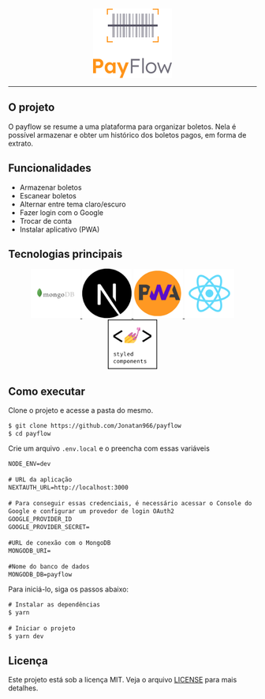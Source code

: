 <p align="center">
  <img src="public/images/logofull.png" />
</p>

<hr/>

## O projeto
O payflow se resume a uma plataforma para organizar boletos. Nela é possível armazenar e obter um histórico dos boletos pagos, em forma de extrato.

## Funcionalidades
- Armazenar boletos
- Escanear boletos
- Alternar entre tema claro/escuro
- Fazer login com o Google
- Trocar de conta
- Instalar aplicativo (PWA)

## Tecnologias principais

<p align="center">
  <a href="https://www.mongodb.com/pt-br">
    <img width="100" alt="MongoDB" src=".github/images/mongo-logo.jpg" />
  </a>
  <a href="https://nextjs.org/">
    <img width="100" alt="NextJS" src=".github/images/nextjs-logo.png" />
  </a>
  <a href="https://web.dev/progressive-web-apps/">
    <img width="100" alt="PWA" src=".github/images/pwa-logo.png" />
  </a>
  <a href="https://pt-br.reactjs.org/">
    <img width="100" alt="ReactJS" src=".github/images/reactjs-logo.png" />
  </a>
  <a href="https://styled-components.com/">
    <img width="100" alt="Styled Components" src=".github/images/styled-components-logo.png" />
  </a>
</p>


## Como executar
Clone o projeto e acesse a pasta do mesmo.
```
$ git clone https://github.com/Jonatan966/payflow
$ cd payflow
```
Crie um arquivo `.env.local` e o preencha com essas variáveis
```env
NODE_ENV=dev

# URL da aplicação
NEXTAUTH_URL=http://localhost:3000

# Para conseguir essas credenciais, é necessário acessar o Console do Google e configurar um provedor de login OAuth2
GOOGLE_PROVIDER_ID
GOOGLE_PROVIDER_SECRET=

#URL de conexão com o MongoDB
MONGODB_URI= 

#Nome do banco de dados
MONGODB_DB=payflow
```

Para iniciá-lo, siga os passos abaixo:
```
# Instalar as dependências
$ yarn

# Iniciar o projeto
$ yarn dev
```

## Licença
Este projeto está sob a licença MIT. Veja o arquivo [LICENSE](./LICENSE) para mais detalhes.
